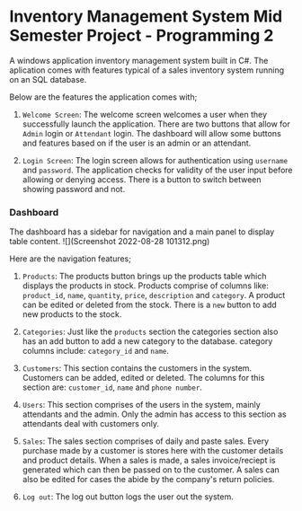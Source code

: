 # Inventory Management System Mid Semester Project - Programming 2


A windows application inventory management system built in C#. The aplication comes with features typical of a sales inventory system running on an SQL database.

Below are the features the application comes with;

1. `Welcome Screen`: The welcome screen welcomes a user when they successfully launch the application. There are two buttons that allow for `Admin` login or `Attendant` login.
The dashboard will allow some buttons and features based on if the user is an admin or an attendant.


2. `Login Screen`: The login screen allows for authentication using `username` and `password`. The application checks for validity of the user input before allowing or denying access. 
There is a button to switch between showing password and not.


### Dashboard


The dashboard has a sidebar for navigation and a main panel to display table content.
![](Screenshot 2022-08-28 101312.png)

Here are the navigation features;

1. `Products`: The products button brings up the products table which displays the products in stock. Products comprise of columns like: `product_id`, `name`, `quantity`,
`price`, `description` and `category`. A product can be edited or deleted from the stock. There is a `new` button to add new products to the stock.

2. `Categories`: Just like the `products` section the categories section also has an add button to add a new category to the database. category columns include: `category_id`
and `name`.

3. `Customers`: This section contains the customers in the system. Customers can be added, edited or deleted. The columns for this section are: `customer_id`, `name` and `phone number`.

4. `Users`: This section comprises of the users in the system, mainly attendants and the admin. Only the admin has access to this section as attendants deal with customers only.

5. `Sales`: The sales section comprises of daily and paste sales. Every purchase made by a customer is stores here with the customer details and product details. 
When a sales is made, a sales invoice/reciept is generated which can then be passed on to the customer. A sales can also be edited for cases the abide by the company's return
policies.

6. `Log out`: The log out button logs the user out the system.
